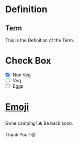 # Definition

## Term

This is the Definition of the Term.


# Check Box

- [x] Non Veg
- [ ] Veg
- [ ] Eggs

# [Emoji](https://github.com/KIRANKUMAR7296/Emoji) 
 
Gone camping! :tent: Be back soon.

Thank You ! :smile:
